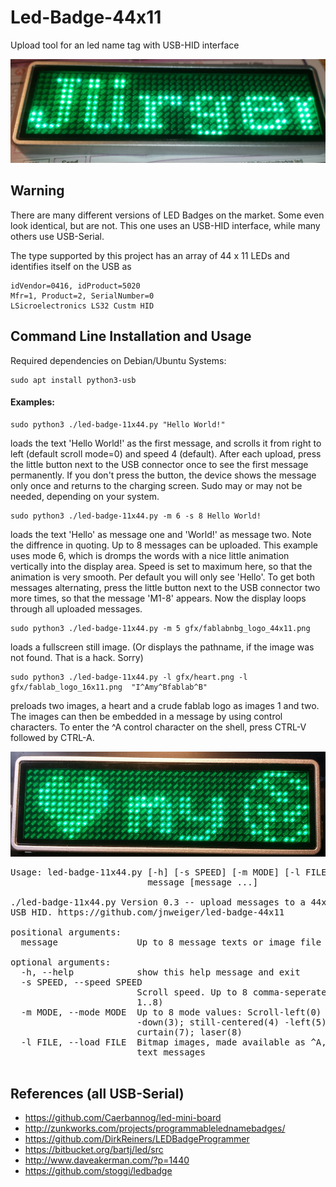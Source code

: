 # Led-Badge-44x11
Upload tool for an led name tag with USB-HID interface

![LED Mini Board](photos/green_badge.jpg)

## Warning

There are many different versions of LED Badges on the market.
Some even look identical, but are not.
This one uses an USB-HID interface, while many others use USB-Serial.

The type supported by this project has an array of 44 x 11 LEDs and
identifies itself on the USB as

    idVendor=0416, idProduct=5020
    Mfr=1, Product=2, SerialNumber=0
    LSicroelectronics LS32 Custm HID

## Command Line Installation and Usage

Required dependencies on Debian/Ubuntu Systems:

    sudo apt install python3-usb

#### Examples:

    sudo python3 ./led-badge-11x44.py "Hello World!"

loads the text 'Hello World!' as the first message, and scrolls it from right to left (default scroll mode=0) and speed 4 (default). After each upload, press the little button next to the USB connector once to see the first message permanently. If you don't press the button, the device shows the message only once and returns to the charging screen. Sudo may or may not be needed, depending on your system.

    sudo python3 ./led-badge-11x44.py -m 6 -s 8 Hello World!

loads the text 'Hello' as message one and 'World!' as message two. Note the diffrence in quoting. Up to 8 messages can be uploaded. This example uses mode 6, which is dromps the words with a nice little animation vertically into the display area. Speed is set to maximum here, so that the animation is very smooth. Per default you will only see 'Hello'. To get both messages alternating, press the little button next to the USB connector two more times, so that the message 'M1-8' appears. Now the display loops through all uploaded messages.

    sudo python3 ./led-badge-11x44.py -m 5 gfx/fablabnbg_logo_44x11.png

loads a fullscreen still image. (Or displays the pathname, if the image was not found. That is a hack. Sorry)

    sudo python3 ./led-badge-11x44.py -l gfx/heart.png -l gfx/fablab_logo_16x11.png  "I^Amy^Bfablab^B"

preloads two images, a heart and a crude fablab logo as images 1 and two. The images can then be embedded in a message by using control characters. To enter the ^A control character on the shell, press CTRL-V followed by CTRL-A.

![LED Mini Board](photos/love_my_fablab.jpg)


<pre>
Usage: led-badge-11x44.py [-h] [-s SPEED] [-m MODE] [-l FILE]
                          message [message ...]

./led-badge-11x44.py Version 0.3 -- upload messages to a 44x11 led badge via
USB HID. https://github.com/jnweiger/led-badge-44x11

positional arguments:
  message               Up to 8 message texts or image file names

optional arguments:
  -h, --help            show this help message and exit
  -s SPEED, --speed SPEED
                        Scroll speed. Up to 8 comma-seperated values (range
                        1..8)
  -m MODE, --mode MODE  Up to 8 mode values: Scroll-left(0) -right(1) -up(2)
                        -down(3); still-centered(4) -left(5); drop-down(6);
                        curtain(7); laser(8)
  -l FILE, --load FILE  Bitmap images, made available as ^A, ^B, ^C, ... in
                        text messages

</pre>



## References (all USB-Serial)
 * https://github.com/Caerbannog/led-mini-board
 * http://zunkworks.com/projects/programmablelednamebadges/
 * https://github.com/DirkReiners/LEDBadgeProgrammer
 * https://bitbucket.org/bartj/led/src
 * http://www.daveakerman.com/?p=1440
 * https://github.com/stoggi/ledbadge
